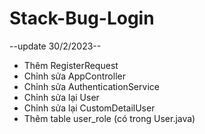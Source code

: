# Stack-Bug-Login
--update 30/2/2023--
+ Thêm RegisterRequest
+ Chỉnh sửa AppController
+ Chỉnh sửa AuthenticationService
+ Chỉnh sửa lại User
+ Chỉnh sửa lại CustomDetailUser
+ Thêm table user_role (có trong User.java)
